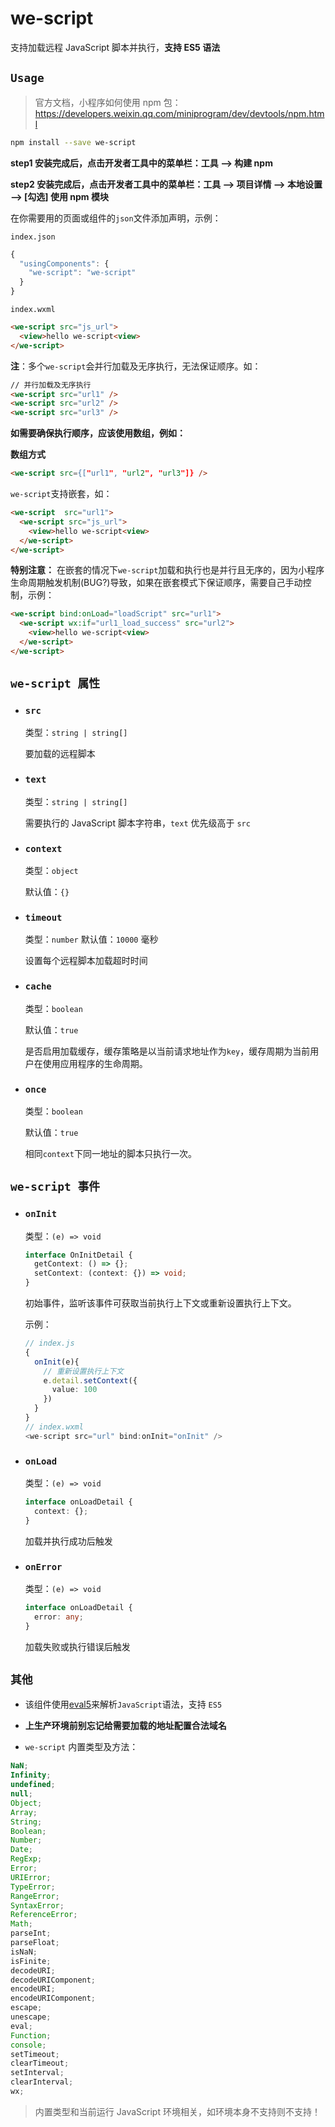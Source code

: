 # we-script

支持加载远程 JavaScript 脚本并执行，**支持 ES5 语法**

## `Usage`

> 官方文档，小程序如何使用 npm 包：https://developers.weixin.qq.com/miniprogram/dev/devtools/npm.html

```sh
npm install --save we-script
```

**step1 安装完成后，点击开发者工具中的菜单栏：工具 --> 构建 npm**

**step2 安装完成后，点击开发者工具中的菜单栏：工具 --> 项目详情 --> 本地设置 --> [勾选] 使用 npm 模块**

在你需要用的页面或组件的`json`文件添加声明，示例：

`index.json`

```ts
{
  "usingComponents": {
    "we-script": "we-script"
  }
}
```

`index.wxml`

```html
<we-script src="js_url">
  <view>hello we-script<view>
</we-script>
```

**注**：多个`we-script`会并行加载及无序执行，无法保证顺序。如：

```html
// 并行加载及无序执行
<we-script src="url1" />
<we-script src="url2" />
<we-script src="url3" />
```

**如需要确保执行顺序，应该使用数组，例如：**

**数组方式**

```html
<we-script src={["url1", "url2", "url3"]} />
```

`we-script`支持嵌套，如：

```html
<we-script  src="url1">
  <we-script src="js_url">
    <view>hello we-script<view>
  </we-script>
</we-script>
```

**特别注意：** 在嵌套的情况下`we-script`加载和执行也是并行且无序的，因为小程序生命周期触发机制(BUG?)导致，如果在嵌套模式下保证顺序，需要自己手动控制，示例：

```html
<we-script bind:onLoad="loadScript" src="url1">
  <we-script wx:if="url1_load_success" src="url2">
    <view>hello we-script<view>
  </we-script>
</we-script>
```

## `we-script 属性`

- ### `src`

  类型：`string | string[]`

  要加载的远程脚本

- ### `text`

  类型：`string | string[]`

  需要执行的 JavaScript 脚本字符串，`text` 优先级高于 `src`

- ### `context`

  类型：`object`

  默认值：`{}`

- ### `timeout`

  类型：`number`
  默认值：`10000` 毫秒

  设置每个远程脚本加载超时时间

- ### `cache`

  类型：`boolean`

  默认值：`true`

  是否启用加载缓存，缓存策略是以当前请求地址作为`key`，缓存周期为当前用户在使用应用程序的生命周期。

- ### `once`

  类型：`boolean`

  默认值：`true`

  相同`context`下同一地址的脚本只执行一次。

## `we-script 事件`

- ### `onInit`

  类型：`(e) => void`

  ```ts
  interface OnInitDetail {
  	getContext: () => {};
  	setContext: (context: {}) => void;
  }
  ```

  初始事件，监听该事件可获取当前执行上下文或重新设置执行上下文。

  示例：

  ```ts
  // index.js
  {
    onInit(e){
      // 重新设置执行上下文
      e.detail.setContext({
        value: 100
      })
    }
  }
  // index.wxml
  <we-script src="url" bind:onInit="onInit" />
  ```

- ### `onLoad`

  类型：`(e) => void`

  ```ts
  interface onLoadDetail {
  	context: {};
  }
  ```

  加载并执行成功后触发

- ### `onError`

  类型：`(e) => void`

  ```ts
  interface onLoadDetail {
  	error: any;
  }
  ```

  加载失败或执行错误后触发

## `其他`

- 该组件使用[eval5](https://github.com/bplok20010/eval5)来解析`JavaScript`语法，支持 `ES5`

- **上生产环境前别忘记给需要加载的地址配置合法域名**

- `we-script` 内置类型及方法：

```ts
NaN;
Infinity;
undefined;
null;
Object;
Array;
String;
Boolean;
Number;
Date;
RegExp;
Error;
URIError;
TypeError;
RangeError;
SyntaxError;
ReferenceError;
Math;
parseInt;
parseFloat;
isNaN;
isFinite;
decodeURI;
decodeURIComponent;
encodeURI;
encodeURIComponent;
escape;
unescape;
eval;
Function;
console;
setTimeout;
clearTimeout;
setInterval;
clearInterval;
wx;
```

> 内置类型和当前运行 JavaScript 环境相关，如环境本身不支持则不支持！
